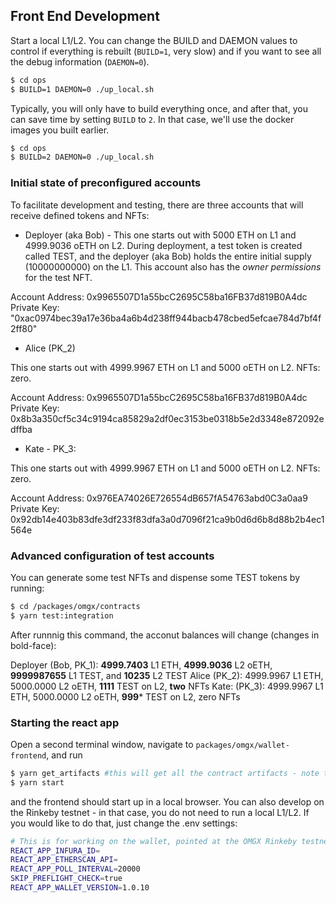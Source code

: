 ## Front End Development

Start a local L1/L2. You can change the BUILD and DAEMON values to control if everything is rebuilt (`BUILD=1`, very slow) and if you want to see all the debug information (`DAEMON=0`).

```bash
$ cd ops
$ BUILD=1 DAEMON=0 ./up_local.sh
```

Typically, you will only have to build everything once, and after that, you can save time by setting `BUILD` to `2`. In that case, we'll use the docker images you built earlier.

```bash
$ cd ops
$ BUILD=2 DAEMON=0 ./up_local.sh
```

### Initial state of preconfigured accounts 

To facilitate development and testing, there are three accounts that will receive defined tokens and NFTs:

* Deployer (aka Bob) - This one starts out with 5000 ETH on L1 and 4999.9036 oETH on L2. During deployment, a test token is created called TEST, and the deployer (aka Bob) holds the entire initial supply (10000000000) on the L1. This account also has the *owner permissions* for the test NFT. 

Account Address: 0x9965507D1a55bcC2695C58ba16FB37d819B0A4dc
Private Key: "0xac0974bec39a17e36ba4a6b4d238ff944bacb478cbed5efcae784d7bf4f2ff80"

* Alice (PK_2)

This one starts out with 4999.9967 ETH on L1 and 5000 oETH on L2. NFTs: zero.

Account Address: 0x9965507D1a55bcC2695C58ba16FB37d819B0A4dc
Private Key: 0x8b3a350cf5c34c9194ca85829a2df0ec3153be0318b5e2d3348e872092edffba

* Kate  - PK_3: 

This one starts out with 4999.9967 ETH on L1 and 5000 oETH on L2. NFTs: zero.

Account Address: 0x976EA74026E726554dB657fA54763abd0C3a0aa9
Private Key: 0x92db14e403b83dfe3df233f83dfa3a0d7096f21ca9b0d6d6b8d88b2b4ec1564e

### Advanced configuration of test accounts

You can generate some test NFTs and dispense some TEST tokens by running:

```bash
$ cd /packages/omgx/contracts
$ yarn test:integration
```

After runnnig this command, the acconut balances will change (changes in bold-face):

Deployer (Bob, PK_1): **4999.7403** L1 ETH, **4999.9036** L2 oETH, **9999987655** L1 TEST, and **10235** L2 TEST
Alice (PK_2):         4999.9967 L1 ETH, 5000.0000 L2 oETH, **1111** TEST on L2, **two** NFTs
Kate: (PK_3):         4999.9967 L1 ETH, 5000.0000 L2 oETH, **999*** TEST on L2, zero NFTs

### Starting the react app

Open a second terminal window, navigate to `packages/omgx/wallet-frontend`, and run

```bash
$ yarn get_artifacts #this will get all the contract artifacts - note that this will only work correctly if you ran `yarn build` at the top level per instructions
$ yarn start
```

and the frontend should start up in a local browser. You can also develop on the Rinkeby testnet - in that case, you do not need to run a local L1/L2. If you would like to do that, just change the .env settings:

```bash
# This is for working on the wallet, pointed at the OMGX Rinkeby testnet
REACT_APP_INFURA_ID=
REACT_APP_ETHERSCAN_API=
REACT_APP_POLL_INTERVAL=20000
SKIP_PREFLIGHT_CHECK=true
REACT_APP_WALLET_VERSION=1.0.10
```